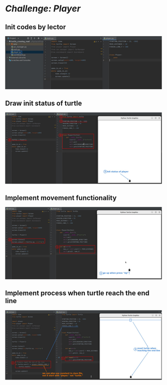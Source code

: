 # **_Challenge: Player_**

## **Init codes by lector**

![Alt init codes](pic/01.jpg)

## **Draw init status of turtle**

![Alt static init turtle](pic/02.jpg)

## **Implement movement functionality**

![Alt turtle movement](pic/03.jpg)

## **Implement process when turtle reach the end line**

![Alt turtle reach the end line](pic/04.jpg)
